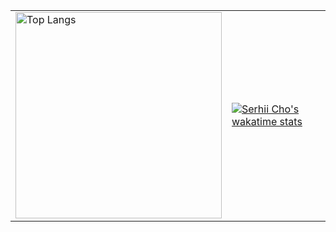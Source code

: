 <table>
  <tbody>
    <tr>
      <td>
        <a href="https://serhii.io" target="_blank">
          <img src="https://github-readme-stats.vercel.app/api/top-langs/?username=SerhiiCho&langs_count=6&layout=compact"
             alt="Top Langs"
             width="330"
           >
        </a>
      </td>
      <td>
        <a href="https://wakatime.com/@SerhiiCho" target="_blank">
          <img src="https://github-readme-stats.vercel.app/api/wakatime?username=SerhiiCho&layout=compact" alt="Serhii Cho&#39;s wakatime stats">
        </a>
      </td>
    </tr>
  </tbody>
</table>
